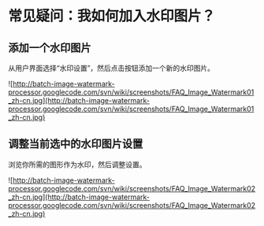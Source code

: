 # 常见疑问：我如何加入水印图片？ #
## 添加一个水印图片 ##
从用户界面选择“水印设置”，然后点击按钮添加一个新的水印图片。

![http://batch-image-watermark-processor.googlecode.com/svn/wiki/screenshots/FAQ_Image_Watermark01_zh-cn.jpg](http://batch-image-watermark-processor.googlecode.com/svn/wiki/screenshots/FAQ_Image_Watermark01_zh-cn.jpg)

## 调整当前选中的水印图片设置 ##
浏览你所需的图形作为水印，然后调整设置。

![http://batch-image-watermark-processor.googlecode.com/svn/wiki/screenshots/FAQ_Image_Watermark02_zh-cn.jpg](http://batch-image-watermark-processor.googlecode.com/svn/wiki/screenshots/FAQ_Image_Watermark02_zh-cn.jpg)